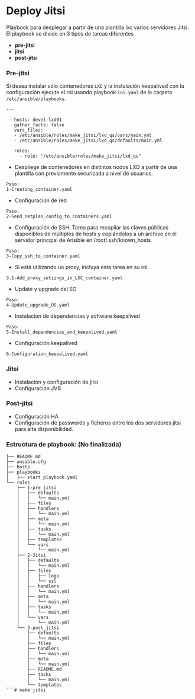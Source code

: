 # Deploy Jitsi

Playbook para desplegar a partir de una plantilla lxc varios servidores Jitsi.
El playbook se divide en 3 tipos de tareas diferentes

* **pre-jitsi** 
* **jitsi**
* **post-jitsi**

### Pre-jitsi
Si desea instalar sólo contenedores `LXD` y la instalación keepalived con la configuración ejecute el rol usando playbook `ini.yaml` de la carpeta `/etc/ansible/playbooks`. 
```
---

 - hosts: devel-lxd01
   gather_facts: false
   vars_files:
   - /etc/ansible/roles/make_jitsi/lxd_qs/vars/main.yml
   - /etc/ansible/roles/make_jitsi/lxd_qs/defaults/main.yml
   
   roles:
     - role: "/etc/ansible/roles/make_jitsi/lxd_qs"
```

- Despliege de contenedores en distintos nodos LXD a partir de una plantilla con previamente securizada a nivel de usuarios.

```
Paso:
1-Creating_container.yaml
```

- Configuración de red
```
Paso:
2-Send_netplan_config_to_containers.yaml
```
- Configuración de SSH.
Tarea para recopilar las claves públicas disponibles de múltiples de hosts y copiándolos a un archivo en el servidor principal de Ansible en /root/.ssh/known_hosts
```
Paso:
3-Copy_ssh_to_container.yaml
```

- Si está utilizando un proxy, incluya esta tarea en su rol.
```
3.1-Add_proxy_setiings_in_LXC_container.yaml
```

- Update y upgrade del SO
```
Paso:
4-Update_upgrade_OS.yaml
```

- Instalación de dependencias y software keepalived
```
Paso:
5-Install_dependencias_and_keepalived.yaml
```

- Configuración keepalived
```
6-Configuration_keepalived.yaml
```

### Jitsi 
- Instalación y configuración de jitsi
- Configuración JVB

### Post-jitsi 
- Configuración HA
- Configuración de passwords y ficheros entre los dos servidores jitsi para alta disponibilidad.

### Estructura de playbook: (No finalizada) 
```
├── README.md
├── ansible.cfg
├── hosts
├── playbooks
│   ├── start_playbook.yaml
└── roles
    ├── 1-pre_jitsi
    │   ├── defaults
    │   │   └── main.yml
    │   ├── files
    │   ├── handlers
    │   │   └── main.yml
    │   ├── meta
    │   │   └── main.yml
    │   ├── tasks
    │   │   └── main.yml
    │   ├── templates
    │   └── vars
    │       └── main.yml
    ├── 2-Jitsi
    │   ├── defaults
    │   │   └── main.yml
    │   ├── files
    │   │   ├── logo
    │   │   └── ssl
    │   ├── handlers
    │   │   └── main.yml
    │   ├── meta
    │   │   └── main.yml
    │   ├── tasks
    │   │   └── main.yml
    │   └── vars
    │       └── main.yml
    └── 3-post_jitsi
        ├── defaults
        │   └── main.yml
        ├── files
        ├── handlers
        │   └── main.yml
        ├── meta
        │   └── main.yml
        ├── README.md
        ├── tasks
        │   └── main.yml
        └── templates
```# make jitsi

